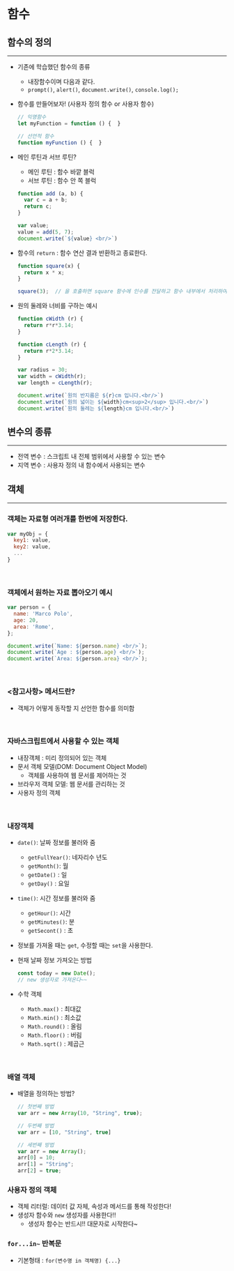 # 함수

## 함수의 정의
---

- 기존에 학습했던 함수의 종류
  - 내장함수이며 다음과 같다.
  - `prompt()`, `alert()`, `document.write()`, `console.log();`

- 함수를 만들어보자! (사용자 정의 함수 or 사용자 함수)
  ```javascript
  // 익명함수
  let myFunction = function () {  }

  // 선언적 함수
  function myFunction () {  }
  ```

- 메인 루틴과 서브 루틴?
  - 메인 루틴 : 함수 바깥 블럭
  - 서브 루틴 : 함수 안 쪽 블럭
  ```javascript
  function add (a, b) {
    var c = a + b;
    return c;
  }

  var value;
  value = add(5, 7);
  document.write(`${value} <br/>`)
  ```

- 함수의 `return` : 함수 연산 결과 반환하고 종료한다.
  ```javascript
  function square(x) {
    return x * x;
  }

  square(3);  // 을 호출하면 square 함수에 인수를 전달하고 함수 내부에서 처리하여 return을 통해 square(3)에 반환값을 돌려준다
  ```

- 원의 둘레와 너비를 구하는 예시
  ```javascript
  function cWidth (r) {
    return r*r*3.14;
  }

  function cLength (r) {
    return r*2*3.14;
  }

  var radius = 30;
  var width = cWidth(r);
  var length = cLength(r);

  document.write(`원의 반지름은 ${r}cm 입니다.<br/>`)
  document.write(`원의 넓이는 ${width}cm<sup>2</sup> 입니다.<br/>`)
  document.write(`원의 둘레는 ${length}cm 입니다.<br/>`)
  ```

## 변수의 종류
---
- 전역 변수 : 스크립트 내 전체 범위에서 사용할 수 있는 변수
- 지역 변수 : 사용자 정의 내 함수에서 사용되는 변수

## 객체
---
### 객체는 자료형 여러개를 한번에 저장한다.
  ```javascript
  var myObj = {
    key1: value,
    key2: value,
    ...
  }
  ```
<br>

### 객체에서 원하는 자료 뽑아오기 예시
  ```javascript
  var person = {
    name: 'Marco Polo',
    age: 20,
    area: 'Rome',
  };

  document.write(`Name: ${person.name} <br/>`);
  document.write(`Age : ${person.age} <br/>`);
  document.write(`Area: ${person.area} <br/>`);
  ```
<br>

### &lt;참고사항&gt; 메서드란?
  - 객체가 어떻게 동작할 지 선언한 함수를 의미함

<br>

### 자바스크립트에서 사용할 수 있는 객체
  - 내장객체 : 미리 정의되어 있는 객체
  - 문서 객체 모델(DOM: Document Object Model)
    - 객체를 사용하여 웹 문서를 제어하는 것
  - 브라우저 객체 모델: 웹 문서를 관리하는 것
  - 사용자 정의 객체

<br>

### 내장객체
- `date()`: 날짜 정보를 불러와 줌
  - `getFullYear()`: 네자리수 년도
  - `getMonth()`: 월
  - `getDate()` : 일
  - `getDay()` : 요일

- `time()`: 시간 정보를 불러와 줌
  - `getHour()`: 시간
  - `getMinutes()`: 분
  - `getSecont()` : 초

- 정보를 가져올 때는 `get`, 수정할 때는 `set`을 사용한다.
- 현재 날짜 정보 가져오는 방법
  ```javascript
  const today = new Date();
  // new 생성자로 가져온다~~
  ```
- 수학 객체
  - `Math.max()` : 최대값
  - `Math.min()` : 최소값
  - `Math.round()` : 올림
  - `Math.floor()` : 버림
  - `Math.sqrt()` : 제곱근

<br>

### 배열 객체
- 배열을 정의하는 방법?
  ```javascript
  // 첫번째 방법
  var arr = new Array(10, "String", true);

  // 두번째 방법
  var arr = [10, "String", true]

  // 세번째 방법
  var arr = new Array();
  arr[0] = 10;
  arr[1] = "String";
  arr[2] = true;
  ```

### 사용자 정의 객체
- 객체 리터럴: 데이터 값 자체, 속성과 메서드를 통해 작성한다!
- 생성자 함수와 `new` 생성자를 사용한다!!
  - 생성자 함수는 반드시!! 대문자로 시작한다~

### `for...in~` 반복문
- 기본형태 : `for(변수명 in 객체명) {...}`